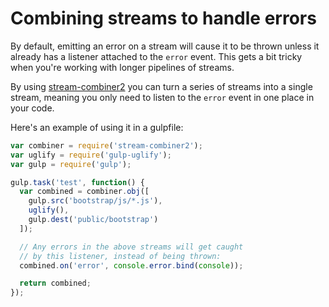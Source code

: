 # Combining streams to handle errors

By default, emitting an error on a stream will cause it to be thrown unless it 
already has a listener attached to the `error` event. This gets a bit tricky 
when you're working with longer pipelines of streams.

By using [stream-combiner2](https://github.com/substack/stream-combiner2) you 
can turn a series of streams into a single stream, meaning you only need to 
listen to the `error` event in one place in your code.

Here's an example of using it in a gulpfile:

```javascript
var combiner = require('stream-combiner2');
var uglify = require('gulp-uglify');
var gulp = require('gulp');

gulp.task('test', function() {
  var combined = combiner.obj([
    gulp.src('bootstrap/js/*.js'),
    uglify(),
    gulp.dest('public/bootstrap')
  ]);

  // Any errors in the above streams will get caught
  // by this listener, instead of being thrown:
  combined.on('error', console.error.bind(console));

  return combined;
});
```
